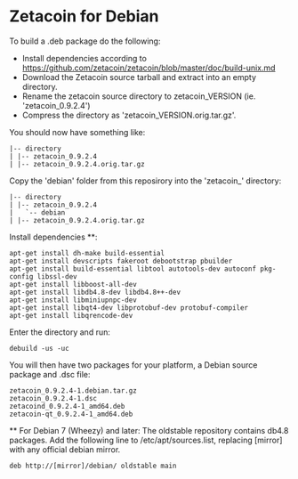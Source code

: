 Zetacoin for Debian
===============

To build a .deb package do the following:

- Install dependencies according to https://github.com/zetacoin/zetacoin/blob/master/doc/build-unix.md
- Download the Zetacoin source tarball and extract into an empty directory.
- Rename the zetacoin source directory to zetacoin_VERSION (ie. 'zetacoin_0.9.2.4')
- Compress the directory as 'zetacoin_VERSION.orig.tar.gz'.

You should now have something like:

	|-- directory
	| |-- zetacoin_0.9.2.4
	| |-- zetacoin_0.9.2.4.orig.tar.gz

Copy the 'debian' folder from this reposirory into the 'zetacoin_<version>' directory:

	|-- directory
	| |-- zetacoin_0.9.2.4
	|   `-- debian
	| |-- zetacoin_0.9.2.4.orig.tar.gz

Install dependencies **:

	apt-get install dh-make build-essential
	apt-get install devscripts fakeroot debootstrap pbuilder
	apt-get install build-essential libtool autotools-dev autoconf pkg-config libssl-dev
	apt-get install libboost-all-dev
	apt-get install libdb4.8-dev libdb4.8++-dev
	apt-get install libminiupnpc-dev
	apt-get install libqt4-dev libprotobuf-dev protobuf-compiler
	apt-get install libqrencode-dev

Enter the directory and run:

	debuild -us -uc

You will then have two packages for your platform, a Debian source package and .dsc file:

	zetacoin_0.9.2.4-1.debian.tar.gz
	zetacoin_0.9.2.4-1.dsc
	zetacoind_0.9.2.4-1_amd64.deb
	zetacoin-qt_0.9.2.4-1_amd64.deb

** For Debian 7 (Wheezy) and later:
 The oldstable repository contains db4.8 packages.
 Add the following line to /etc/apt/sources.list,
 replacing [mirror] with any official debian mirror.

	deb http://[mirror]/debian/ oldstable main
